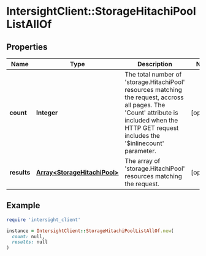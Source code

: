 # IntersightClient::StorageHitachiPoolListAllOf

## Properties

| Name | Type | Description | Notes |
| ---- | ---- | ----------- | ----- |
| **count** | **Integer** | The total number of &#39;storage.HitachiPool&#39; resources matching the request, accross all pages. The &#39;Count&#39; attribute is included when the HTTP GET request includes the &#39;$inlinecount&#39; parameter. | [optional] |
| **results** | [**Array&lt;StorageHitachiPool&gt;**](StorageHitachiPool.md) | The array of &#39;storage.HitachiPool&#39; resources matching the request. | [optional] |

## Example

```ruby
require 'intersight_client'

instance = IntersightClient::StorageHitachiPoolListAllOf.new(
  count: null,
  results: null
)
```

